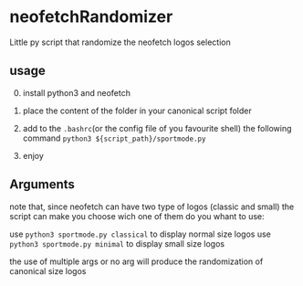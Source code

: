 # neofetchRandomizer
Little py script that randomize the neofetch logos selection

## usage
0) install python3 and neofetch

1) place the content of the folder in your canonical script folder 

2) add to the `.bashrc`(or the config file of you favourite shell) 
the following command `python3 ${script_path}/sportmode.py`

3) enjoy

## Arguments
note that, since neofetch can have two type of logos (classic and small)
the script can make you choose wich one of them do you whant to use: 

use `python3 sportmode.py classical` to display normal size logos 
use `python3 sportmode.py minimal` to display small size logos

the use of multiple args or no arg will produce the randomization of canonical size logos 

